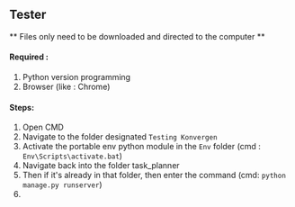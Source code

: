 ## Tester

** Files only need to be downloaded and directed to the computer **

#### Required :
1. Python version programming
2. Browser (like : Chrome)

#### Steps:
1. Open CMD
2. Navigate to the folder designated `Testing Konvergen`
3. Activate the portable env python module in the `Env` folder (cmd : `Env\Scripts\activate.bat`)
4. Navigate back into the folder task_planner
5. Then if it's already in that folder, then enter the command (cmd: `python manage.py runserver`)
6. 

